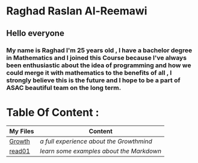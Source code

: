 # **Raghad Raslan Al-Reemawi**

## **Hello everyone**
### **My name is Raghad I'm 25 years old , I have a bachelor degree in Mathematics and I joined this Course because I've always been enthusiastic about the idea of programming and how we could merge it with mathematics to the benefits of all , I strongly believe this is the future and I hope to be a part of ASAC beautiful team on the long term**.

# **Table Of Content** :

| **My Files** | **Content** |
| -----------  | ----------- |
| [Growth](https://raghad497.github.io/reading-notes/Growth)      | *a full experience about the Growthmind* |
| [read01](https://raghad497.github.io/reading-notes/read01)   | *learn some examples about the Markdown* |